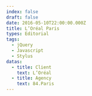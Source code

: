 ```yaml
---
index: false
draft: false
date: 2016-05-10T22:00:00.000Z
title: L’Oréal Paris
types: Editorial
tags:
  - jQuery
  - Javascript
  - Stylus
datas:
  - title: Client
    text: L’Oréal
  - title: Agency
    text: 84.Paris
---
```

